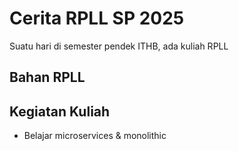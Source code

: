 # Cerita RPLL SP 2025

Suatu hari di semester pendek ITHB, ada kuliah RPLL

## Bahan RPLL

## Kegiatan Kuliah

- Belajar microservices & monolithic
